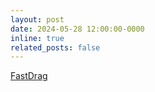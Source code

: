 ```yaml
---
layout: post
date: 2024-05-28 12:00:00-0000
inline: true
related_posts: false
---
```


<a href="https://fastdrag.github.io/">FastDrag</a>